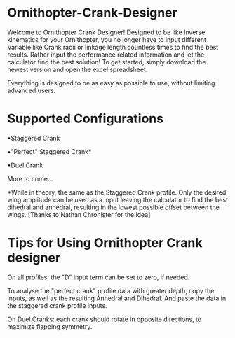 # Ornithopter-Crank-Designer

  Welcome to Ornithopter Crank Designer!
Designed to be like Inverse kinematics for your Ornithopter, you no longer have to input different 
Variable like Crank radii or linkage length countless times to find the best results. Rather input the performance related information and let the calculator 
find the best solution!
To get started, simply download the newest version and open the excel spreadsheet.

Everything is designed to be as easy as possible to use, without limiting advanced users.

# Supported Configurations

•Staggered Crank

•"Perfect" Staggered Crank*

•Duel Crank

More to come...

*While in theory, the same as the Staggered Crank profile. Only the desired wing amplitude can be used as a input
leaving the calculator to find the best dihedral and anhedral, resulting in the lowest possible offset between the wings.
[Thanks to Nathan Chronister for the idea]

# Tips for Using Ornithopter Crank designer

On all profiles, the "D" input term can be set to zero, if needed.

To analyse the "perfect crank" profile data with greater depth, copy the inputs, as well as the resulting Anhedral and Dihedral. And paste the data in the staggered crank profile inputs.

On Duel Cranks: each crank should rotate in opposite directions, to maximize flapping symmetry.
